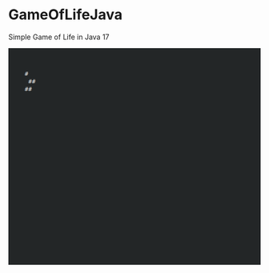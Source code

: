 # GameOfLifeJava
Simple Game of Life in Java 17

![A Glider in this GameOfLife implementation](./showcase.png)